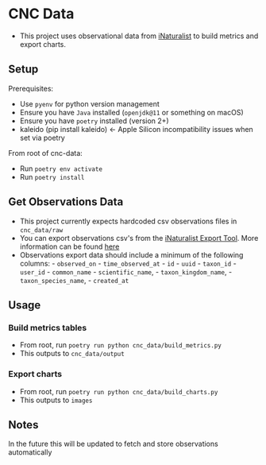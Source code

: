 # CNC Data

- This project uses observational data from [iNaturalist](https://www.inaturalist.org/home) to build metrics and export charts.

## Setup

Prerequisites:

- Use `pyenv` for python version management
- Ensure you have `Java` installed (`openjdk@11` or something on macOS)
- Ensure you have `poetry` installed (version 2+)
- kaleido (pip install kaleido) <- Apple Silicon incompatibility issues when set via poetry

From root of cnc-data:

- Run `poetry env activate`
- Run `poetry install`

## Get Observations Data

- This project currently expects hardcoded csv observations files in `cnc_data/raw`
- You can export observations csv's from the [iNaturalist Export Tool](https://www.inaturalist.org/observations/export). More information can be found [here](https://www.inaturalist.org/pages/how+can+i+use+it)
- Observations export data should include a minimum of the following columns:
        - `observed_on`
        - `time_observed_at`
        - `id`
        - `uuid`
        - `taxon_id`
        - `user_id`
        - `common_name`
        - `scientific_name`,
        - `taxon_kingdom_name`,
        - `taxon_species_name`,
        - `created_at`

## Usage

### Build metrics tables

- From root, run `poetry run python cnc_data/build_metrics.py`
- This outputs to `cnc_data/output`

### Export charts

- From root, run `poetry run python cnc_data/build_charts.py`
- This outputs to `images`

## Notes

In the future this will be updated to fetch and store observations automatically